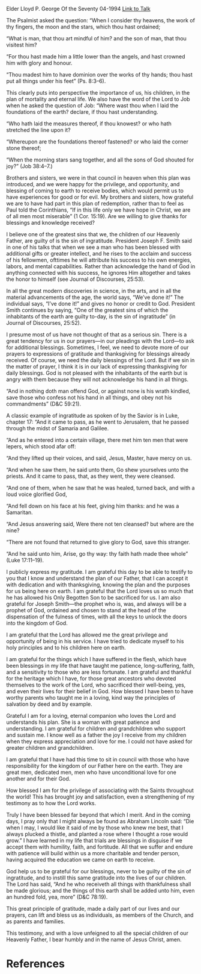Elder Lloyd P. George
Of the Seventy
04-1994
[Link to Talk](https://www.churchofjesuschrist.org/study/general-conference/1994/04/gratitude?lang=eng)

The Psalmist asked the question: “When I consider thy heavens, the work of thy fingers, the moon and the stars, which thou hast ordained;

“What is man, that thou art mindful of him? and the son of man, that thou visitest him?

“For thou hast made him a little lower than the angels, and hast crowned him with glory and honour.

“Thou madest him to have dominion over the works of thy hands; thou hast put all things under his feet” (Ps. 8:3–6).

This clearly puts into perspective the importance of us, his children, in the plan of mortality and eternal life. We also have the word of the Lord to Job when he asked the question of Job: “Where wast thou when I laid the foundations of the earth? declare, if thou hast understanding.

“Who hath laid the measures thereof, if thou knowest? or who hath stretched the line upon it?

“Whereupon are the foundations thereof fastened? or who laid the corner stone thereof;

“When the morning stars sang together, and all the sons of God shouted for joy?” (Job 38:4–7.)

Brothers and sisters, we were in that council in heaven when this plan was introduced, and we were happy for the privilege, and opportunity, and blessing of coming to earth to receive bodies, which would permit us to have experiences for good or for evil. My brothers and sisters, how grateful we are to have had part in this plan of redemption, rather than to feel as Paul told the Corinthians, “If in this life only we have hope in Christ, we are of all men most miserable” (1 Cor. 15:19). Are we willing to give thanks for blessings and knowledge received?

I believe one of the greatest sins that we, the children of our Heavenly Father, are guilty of is the sin of ingratitude. President Joseph F. Smith said in one of his talks that when we see a man who has been blessed with additional gifts or greater intellect, and he rises to the acclaim and success of his fellowmen, ofttimes he will attribute his success to his own energies, labors, and mental capabilities. Rather than acknowledge the hand of God in anything connected with his success, he ignores Him altogether and takes the honor to himself (see Journal of Discourses, 25:53).

In all the great modern discoveries in science, in the arts, and in all the material advancements of the age, the world says, “We’ve done it!” The individual says, “I’ve done it!” and gives no honor or credit to God. President Smith continues by saying, “One of the greatest sins of which the inhabitants of the earth are guilty to-day, is the sin of ingratitude” (in Journal of Discourses, 25:52).

I presume most of us have not thought of that as a serious sin. There is a great tendency for us in our prayers—in our pleadings with the Lord—to ask for additional blessings. Sometimes, I feel, we need to devote more of our prayers to expressions of gratitude and thanksgiving for blessings already received. Of course, we need the daily blessings of the Lord. But if we sin in the matter of prayer, I think it is in our lack of expressing thanksgiving for daily blessings. God is not pleased with the inhabitants of the earth but is angry with them because they will not acknowledge his hand in all things.

“And in nothing doth man offend God, or against none is his wrath kindled, save those who confess not his hand in all things, and obey not his commandments” (D&C 59:21).

A classic example of ingratitude as spoken of by the Savior is in Luke, chapter 17: “And it came to pass, as he went to Jerusalem, that he passed through the midst of Samaria and Galilee.

“And as he entered into a certain village, there met him ten men that were lepers, which stood afar off:

“And they lifted up their voices, and said, Jesus, Master, have mercy on us.

“And when he saw them, he said unto them, Go shew yourselves unto the priests. And it came to pass, that, as they went, they were cleansed.

“And one of them, when he saw that he was healed, turned back, and with a loud voice glorified God,

“And fell down on his face at his feet, giving him thanks: and he was a Samaritan.

“And Jesus answering said, Were there not ten cleansed? but where are the nine?

“There are not found that returned to give glory to God, save this stranger.

“And he said unto him, Arise, go thy way: thy faith hath made thee whole” (Luke 17:11–19).

I publicly express my gratitude. I am grateful this day to be able to testify to you that I know and understand the plan of our Father, that I can accept it with dedication and with thanksgiving, knowing the plan and the purposes for us being here on earth. I am grateful that the Lord loves us so much that he has allowed his Only Begotten Son to be sacrificed for us. I am also grateful for Joseph Smith—the prophet who is, was, and always will be a prophet of God, ordained and chosen to stand at the head of the dispensation of the fulness of times, with all the keys to unlock the doors into the kingdom of God.

I am grateful that the Lord has allowed me the great privilege and opportunity of being in his service. I have tried to dedicate myself to his holy principles and to his children here on earth.

I am grateful for the things which I have suffered in the flesh, which have been blessings in my life that have taught me patience, long-suffering, faith, and a sensitivity to those who are less fortunate. I am grateful and thankful for the heritage which I have, for those great ancestors who devoted themselves to the work of the Lord, who sacrificed their well-being, yes, and even their lives for their belief in God. How blessed I have been to have worthy parents who taught me in a loving, kind way the principles of salvation by deed and by example.

Grateful I am for a loving, eternal companion who loves the Lord and understands his plan. She is a woman with great patience and understanding. I am grateful for children and grandchildren who support and sustain me. I know well as a father the joy I receive from my children when they express appreciation and love for me. I could not have asked for greater children and grandchildren.

I am grateful that I have had this time to sit in council with those who have responsibility for the kingdom of our Father here on the earth. They are great men, dedicated men, men who have unconditional love for one another and for their God.

How blessed I am for the privilege of associating with the Saints throughout the world! This has brought joy and satisfaction, even a strengthening of my testimony as to how the Lord works.

Truly I have been blessed far beyond that which I merit. And in the coming days, I pray only that I might always be found as Abraham Lincoln said: “Die when I may, I would like it said of me by those who knew me best, that I always plucked a thistle, and planted a rose where I thought a rose would grow.” I have learned in my life that trials are blessings in disguise if we accept them with humility, faith, and fortitude. All that we suffer and endure with patience will build within us a more charitable and tender person, having acquired the education we came on earth to receive.

God help us to be grateful for our blessings, never to be guilty of the sin of ingratitude, and to instill this same gratitude into the lives of our children. The Lord has said, “And he who receiveth all things with thankfulness shall be made glorious; and the things of this earth shall be added unto him, even an hundred fold, yea, more” (D&C 78:19).

This great principle of gratitude, made a daily part of our lives and our prayers, can lift and bless us as individuals, as members of the Church, and as parents and families.

This testimony, and with a love unfeigned to all the special children of our Heavenly Father, I bear humbly and in the name of Jesus Christ, amen.

# References
